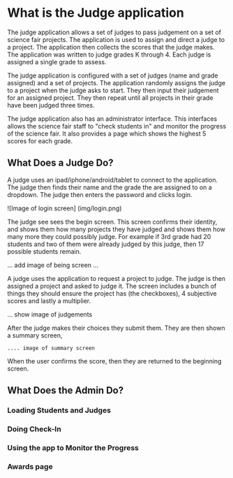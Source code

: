 
# What is the Judge application

The judge application allows a set of judges to pass judgement on a set of science fair projects.    The application
is used to assign and direct a judge to a project.  The application then collects the scores that the judge makes.
The application was written to judge grades K through 4.
Each judge is assigned a single grade to assess.

The judge application is configured with a set of judges (name and grade assigned) and a set of projects.  The application
randomly assigns the judge to a project when the judge asks to start. They then input their judgement for an assigned
project.   They then repeat until all projects in their grade have been judged three times.

The judge application also has an administrator interface.   This interfaces allows the science fair staff to "check
students in" and monitor the progress of the science fair.  It also provides
a page which shows the highest 5 scores for each grade.

## What Does a Judge Do?

A judge uses an ipad/iphone/android/tablet to connect to the application.  The judge then finds their name and the grade
the are assigned to on a dropdown.   The judge then enters the password and clicks login.

![Image of login screen]
(img/login.png)

The judge see sees the begin screen.    This screen confirms their identity, and shows them how many projects they
   have judged and shows them how many more they could possibly judge.   For example if 3rd grade had 20 students and
   two of them were already judged by this judge, then 17 possible students remain.

... add image of being screen ...


A judge uses the application to request a project to judge.   The judge is then assigned a project and asked to judge it.
The screen includes a bunch of things they should ensure the project has (the checkboxes), 4 subjective scores and
lastly a multiplier.

... show image of judgements

After the judge makes their choices they submit them.   They are then shown a summary screen,

    .... image of summary screen


When the user confirms the score, then they are returned to the beginning screen.

## What Does the Admin Do?

### Loading Students and Judges

### Doing Check-In

### Using the app to Monitor the Progress

### Awards page
